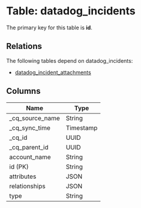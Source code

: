 # Table: datadog_incidents



The primary key for this table is **id**.

## Relations
The following tables depend on datadog_incidents:
  - [datadog_incident_attachments](datadog_incident_attachments.md)

## Columns
| Name          | Type          |
| ------------- | ------------- |
|_cq_source_name|String|
|_cq_sync_time|Timestamp|
|_cq_id|UUID|
|_cq_parent_id|UUID|
|account_name|String|
|id (PK)|String|
|attributes|JSON|
|relationships|JSON|
|type|String|